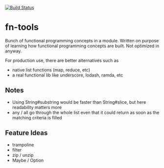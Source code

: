 [![Build Status](https://travis-ci.org/kaskelotti/fn-tools.svg?branch=master)](https://travis-ci.org/kaskelotti/fn-tools)

# fn-tools

Bunch of functional programming concepts in a module. Written on purpose of learning
how functional programming concepts are built. Not optimized in anyway.

For production use, there are better alternatives such as

- native list functions (map, reduce, etc)
- a real functional lib like underscore, lodash, ramda, etc

## Notes

- Using String#substring would be faster than String#slice, but here readability matters more
- any / all go through the whole list even that it could return as soon as the matching criteria is filled

## Feature Ideas

- trampoline
- filter
- zip / unzip
- Maybe / Option
